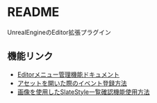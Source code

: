 # README #
UnrealEngineのEditor拡張プラグイン

## 機能リンク
* [Editorメニュー管理機能ドキュメント](./Documents/EditorMenu.md)
* [アセットを開いた際のイベント登録方法](./Documents/AssetDelegate.md)
* [画像を使用したSlateStyle一覧確認機能使用方法](./Documents/StyleList.md)